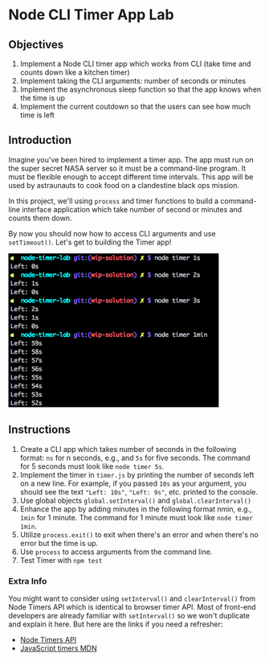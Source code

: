 # Node CLI Timer App Lab

## Objectives

1. Implement a Node CLI timer app which works from CLI (take time and counts down like a kitchen timer)
2. Implement taking the CLI arguments: number of seconds or minutes
3. Implement the asynchronous sleep function so that the app knows when the time is up
4. Implement the current coutdown so that the users can see how much time is left

## Introduction

Imagine you've been hired to implement a timer app. The app must run on the super secret NASA server so it must be a command-line program. It must be flexible enough to accept different time intervals.
This app will be used by astraunauts to cook food on a clandestine black ops mission.

In this project, we'll using `process` and timer functions to build a command-line interface application which take number of second or minutes and counts them down.

By now you should now how to access CLI arguments and use `setTimeout()`. Let's get to building the Timer app!

![](timer.png)

## Instructions

1. Create a CLI app which takes number of seconds in the following format: `ns` for n seconds, e.g., and `5s` for five seconds. The command for 5 seconds must look like `node timer 5s`.
2. Implement the timer in `timer.js` by printing the number of seconds left on a new line. For example, if you passed `10s` as your argument, you should see the text `"Left: 10s"`, `"Left: 9s"`, etc. printed to the console.
3. Use global objects `global.setInterval()` and `global.clearInterval()`
4. Enhance the app by adding minutes in the following format nmin, e.g., `1min` for 1 minute. The command for 1 minute must look like `node timer 1min`.
5. Utilize `process.exit()` to exit when there's an error and when there's no error but the time is up.
6. Use `process` to access arguments from the command line.
5. Test Timer with `npm test`


### Extra Info

You might want to consider using `setInterval()` and `clearInterval()` from Node Timers API which is identical to browser timer API. Most of front-end developers are already familiar with `setInterval()` so we won't duplicate and explain it here. But here are the links if you need a refresher:

* [Node Timers API](https://nodejs.org/api/timers.html)
* [JavaScript timers MDN](https://developer.mozilla.org/en-US/Add-ons/Code_snippets/Timers)

